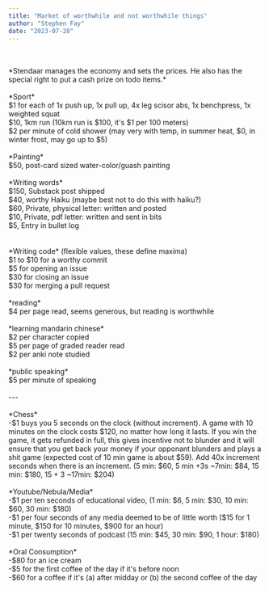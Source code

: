 ```yaml
---
title: "Market of worthwhile and not worthwhile things"
author: "Stephen Fay"
date: "2023-07-28"
---
```


<br/>
<br/>
*Stendaar manages the economy and sets the prices. He also has the special right to put a cash prize on todo items.*<br/>
<br/>
*Sport*<br/>
&dollar;1 for each of 1x push up, 1x pull up, 4x leg scisor abs, 1x benchpress, 1x weighted squat<br/>
&dollar;10, 1km run (10km run is &dollar;100, it's &dollar;1 per 100 meters)<br/>
&dollar;2 per minute of cold shower (may very with temp, in summer heat, &dollar;0, in winter frost, may go up to &dollar;5)<br/>
<br/>
*Painting*<br/>
&dollar;50, post-card sized water-color/guash painting<br/>
<br/>
*Writing words*<br/>
&dollar;150, Substack post shipped<br/>
&dollar;40, worthy Haiku (maybe best not to do this with haiku?)<br/>
&dollar;60, Private, physical letter: written and posted<br/>
&dollar;10, Private, pdf letter: written and sent in bits<br/>
&dollar;5, Entry in bullet log<br/>
<br/>
<br/>
*Writing code* (flexible values, these define maxima)<br/>
&dollar;1 to &dollar;10 for a worthy commit<br/>
&dollar;5 for opening an issue<br/>
&dollar;30 for closing an issue<br/>
&dollar;30 for merging a pull request<br/>
<br/>
*reading*<br/>
&dollar;4 per page read, seems generous, but reading is worthwhile<br/>
<br/>
*learning mandarin chinese*<br/>
&dollar;2 per character copied<br/>
&dollar;5 per page of graded reader read<br/>
&dollar;2 per anki note studied<br/>
<br/>
*public speaking*<br/>
&dollar;5 per minute of speaking<br/>
<br/>
---<br/>
<br/>
*Chess*<br/>
-&dollar;1 buys you 5 seconds on the clock (without increment). A game with 10 minutes on the clock costs &dollar;120, no matter how long it lasts. If you win the game, it gets refunded in full, this gives incentive not to blunder and it will ensure that you get back your money if your opponant blunders and plays a shit game (expected cost of 10 min game is about &dollar;59). Add 40x increment seconds when there is an increment. (5 min: &dollar;60, 5 min +3s ~7min: &dollar;84, 15 min: &dollar;180, 15 + 3 ~17min: &dollar;204)<br/>
<br/>
*Youtube/Nebula/Media*<br/>
-&dollar;1 per ten seconds of educational video, (1 min: &dollar;6, 5 min: &dollar;30, 10 min: &dollar;60, 30 min: &dollar;180)<br/>
-&dollar;1 per four seconds of any media deemed to be of little worth (&dollar;15 for 1 minute, &dollar;150 for 10 minutes, &dollar;900 for an hour)<br/>
-&dollar;1 per twenty seconds of podcast (15 min: &dollar;45, 30 min: &dollar;90, 1 hour: &dollar;180)<br/>
<br/>
*Oral Consumption*<br/>
-&dollar;80 for an ice cream<br/>
-&dollar;5 for the first coffee of the day if it's before noon<br/>
-&dollar;60 for a coffee if it's (a) after midday or (b) the second coffee of the day<br/>
<br/>
<br/>
<br/>
<br/>
<br/>
